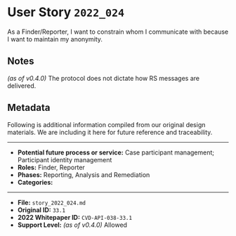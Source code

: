 
# User Story `2022_024` #

<!-- story-start -->As a Finder/Reporter, I want to constrain whom I communicate with because I want to maintain my anonymity.<!-- story-end -->

## Notes ##

*(as of v0.4.0)*
The protocol does not dictate how RS messages are delivered.


## Metadata ##

Following is additional information compiled from our original design materials.
We are including it here for future reference and traceability.

---

- **Potential future process or service:** Case participant management; Participant identity management
- **Roles:** Finder, Reporter
- **Phases:** Reporting, Analysis and Remediation
- **Categories:** 

---

- **File:** `story_2022_024.md`
- **Original ID:** `33.1`
- **2022 Whitepaper ID:** `CVD-API-038-33.1`
- **Support Level:** *(as of v0.4.0)* Allowed

